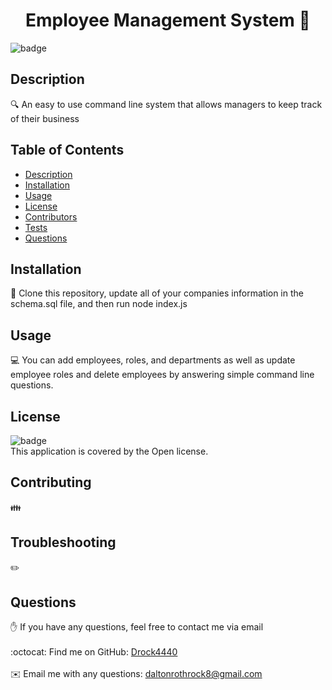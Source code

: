 
<h1 align ="center">Employee Management System 👋</h1>

![badge](https://img.shields.io/badge/license-Open-brightgreen)<br />
## Description
🔍 An easy to use command line system that allows managers to keep track of their business
## Table of Contents
- [Description](#description)
- [Installation](#installation)
- [Usage](#usage)
- [License](#license)
- [Contributors](#contributors)
- [Tests](#tests)
- [Questions](#questions)
## Installation
💾 Clone this repository, update all of your companies information in the schema.sql file, and then run node index.js
## Usage
💻 You can add employees, roles, and departments as well as update employee roles and delete employees by answering simple command line questions.
## License
![badge](https://img.shields.io/badge/license-Open-brightgreen)
<br />
This application is covered by the Open license. 
## Contributing
👪 
## Troubleshooting
✏️ 
## Questions
✋ If you have any questions, feel free to contact me via email<br />
<br />
:octocat: Find me on GitHub: [Drock4440](https://github.com/Drock4440)<br />
<br />
✉️ Email me with any questions: daltonrothrock8@gmail.com<br /><br />
  